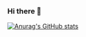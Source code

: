 ### Hi there 👋
 
 
 

[![Anurag's GitHub stats](https://github-readme-stats.vercel.app/api?username=YasinMishavian)](https://github.com/anuraghazra/github-readme-stats)

